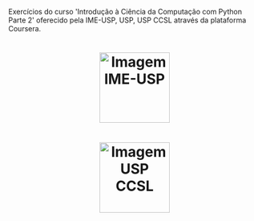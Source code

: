 Exercícios do curso 'Introdução à Ciência da Computação com Python Parte 2' oferecido pela IME-USP, USP, USP CCSL através da plataforma Coursera.

<!-- Logos -->

<h1 align="center"><img src="https://www.ime.usp.br/media/images/IME_horizontal_h80.png" alt="Imagem IME-USP" width="140"></h1>

<h1 align="center"><img src="https://ccsl.ime.usp.br/themes/contrib/ccsl/logo.png" alt="Imagem USP CCSL" width="140"></h1>
